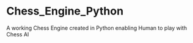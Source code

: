 # Chess_Engine_Python
A working Chess Engine created in Python enabling Human to play with Chess AI
